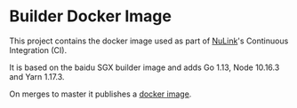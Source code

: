 # Builder Docker Image

This project contains the docker image used as part of [NuLink](https://github.com/smartercontractkits/nulink)'s Continuous Integration (CI).

It is based on the baidu SGX builder image and adds Go 1.13, Node 10.16.3 and Yarn 1.17.3.

On merges to master it publishes a [docker image](https://hub.docker.com/r/smartercontractkits/builder).
